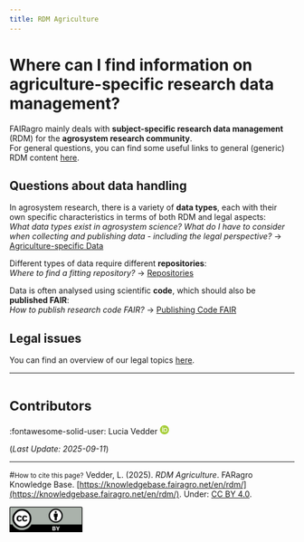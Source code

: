 ```yaml
---
title: RDM Agriculture
---
```


# Where can I find information on agriculture-specific research data management?

FAIRagro mainly deals with **subject-specific research data management** (RDM) for the **agrosystem research community**.  
For general questions, you can find some useful links to general (generic) RDM content [here](../basics.md).


## Questions about data handling
In agrosystem research, there is a variety of **data types**, each with their own specific characteristics in terms of both RDM and legal aspects:  
*What data types exist in agrosystem science? What do I have to consider when collecting and publishing data - including the legal perspective?*
&rarr; [Agriculture-specific Data](specific_data.md)

Different types of data require different **repositories**:  
*Where to find a fitting repository?*
&rarr; [Repositories](data_repositories.md)

Data is often analysed using scientific **code**, which should also be **published FAIR**:  
*How to publish research code FAIR?*
&rarr; [Publishing Code FAIR](fair_code.md)


## Legal issues
You can find an overview of our legal topics [here](../legal/index.md).



---
# <small>Contributors</small>
:fontawesome-solid-user: Lucia Vedder [![ORCID icon](../images/ORCID-iD_icon_16x16.png)](https://orcid.org/0000-0002-8924-9800)

(*Last Update: 2025-09-11*)

---
#<small>How to cite this page?</small>
Vedder, L. (2025). *RDM Agriculture*. FARagro Knowledge Base. [https://knowledgebase.fairagro.net/en/rdm/](https://knowledgebase.fairagro.net/en/rdm/). Under: [CC BY 4.0](https://creativecommons.org/licenses/by/4.0/).  

[![CC BY Logo](../images/cc-by.png)](https://creativecommons.org/licenses/by/4.0/)
